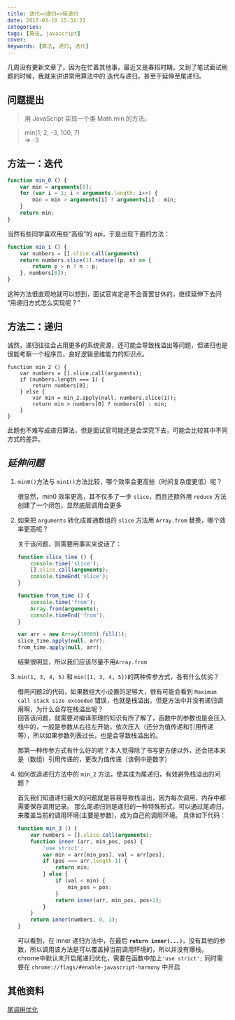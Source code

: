 ```yaml
---
title: 迭代=>递归=>尾递归
date: 2017-03-18 15:31:21
categories:
tags: [算法, javascript]
cover:
keywords: [算法, 递归, 迭代]
---
```


 几周没有更新文章了，因为在忙着其他事，最近又是春招时期，又到了笔试面试刷题的时候，我就来讲讲常用算法中的 迭代与递归，甚至于延伸至尾递归。

## 问题提出

 > 用 JavaScript 实现一个类 Math.min 的方法。

>    min(1, 2, -3, 100, 7)  
>    => -3

## 方法一：迭代

```javascript
function min_0 () {
    var min = arguments[0];
    for (var i = 1; i < arguments.length; i++) {
        min = min > arguments[i] ? arguments[i] : min;
    }
    return min;
}
```

当然有些同学喜欢用些“高级”的 api，于是出现下面的方法：

```javascript
function min_1 () {
    var numbers = [].slice.call(arguments)
    return numbers.slice(1).reduce((p, n) => {
        return p > n ? n : p;
    }, numbers[0]);
}
```

这种方法很直观地就可以想到，面试官肯定是不会善罢甘休的，继续延伸下去问  
“用递归方式怎么实现呢？”

## 方法二：递归

 诚然，递归往往会占用更多的系统资源，还可能会导致栈溢出等问题，但递归也是很能考察一个程序员，良好逻辑思维能力的知识点。


```
function min_2 () {
    var numbers = [].slice.call(arguments);
    if (numbers.length === 1) {
        return numbers[0];
    } else {
        var min = min_2.apply(null, numbers.slice(1));
        return min > numbers[0] ? numbers[0] : min;
    }
}
```

此题也不难写成递归算法，但是面试官可能还是会深究下去，可能会比较其中不同方式的差异。

## *延伸问题*

1. `min0()`方法与 `min1()`方法比较，哪个效率会更高些（时间复杂度更低）呢？
    
    很显然，min0 效率更高，其不仅多了一步 `slice`，而且还额外用 `reduce` 方法创建了一个闭包，显然底层调用会更多
    
2. 如果把 `arguments` 转化成普通数组的 `slice` 方法用 `Array.from` 替换，哪个效率更高呢？
    
    关于该问题，则需要用事实来说话了：  
    ```javascript
    function slice_time () {
        console.time('slice');
        [].slice.call(arguments);
        console.timeEnd('slice');
    }
    
    function from_time () {
        console.time('from');
        Array.from(arguments);
        console.timeEnd('from');
    }
    
    var arr = new Array(10000).fill(1);
    slice_time.apply(null, arr);
    from_time.apply(null, arr);
    ```
        
    结果很明显，所以我们应该尽量不用`Array.from`
    

3. `min(1, 3, 4, 5)` 和 `min([1, 3, 4, 5])`的两种传参方式，各有什么优劣？
    
    借用问题2的代码，如果数组大小设置的足够大，很有可能会看到 `Maximum call stack size exceeded` 错误，也就是栈溢出。但是方法中并没有递归调用啊，为什么会存在栈溢出呢？  
    回答该问题，就需要对编译原理的知识有所了解了，函数中的参数也是会压入栈中的，一般是参数从右往左开始，依次压入（还分为值传递和引用传递等），所以如果参数列表过长，也是会导致栈溢出的。
    
    那第一种传参方式有什么好的呢？本人觉得除了书写更方便以外，还会把本来是（数组）引用传递的，更改为值传递（该例中是数字）

4. 如何改造递归方法中的 `min_2` 方法，使其成为尾递归，有效避免栈溢出的问题？
    
    首先我们知道递归最大的问题就是容易导致栈溢出，因为每次调用，内存中都需要保存调用记录。
    那么尾递归则是递归的一种特殊形式，可以通过尾递归，来覆盖当前的调用环境(主要是参数)，成为自己的调用环境。
    具体如下代码：
    ```javascript
    function min_3 () {
        var numbers = [].slice.call(arguments);
        function inner (arr, min_pos, pos) {
            'use strict';
            var min = arr[min_pos], val = arr[pos];
            if (pos === arr.length-1) {
                return min;
            } else {
                if (val < min) {
                    min_pos = pos;
                }
                return inner(arr, min_pos, pos+1);
            }
        }
        return inner(numbers, 0, 1);
    }
    ```
     
    可以看到，在 inner 递归方法中，在最后 **`return inner(...)`**，没有其他的参数，所以调用该方法是可以覆盖掉当前调用环境的，所以并没有爆栈。  
    chrome中默认未开启尾递归优化，需要在函数中加上`'use strict';`
    同时需要在 `chrome://flags/#enable-javascript-harmony` 中开启

## 其他资料

[尾调用优化](http://www.ruanyifeng.com/blog/2015/04/tail-call.html)